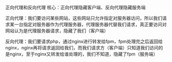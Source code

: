 正向代理和反向代理
核心：正向代理隐藏客户端、反向代理隐藏服务端

正向代理：我们要访问某些网站，这些网站只允许指定对服务器访问，所以我们请求某一台指定对服务器作为代理服务器，代理服务器代替我们请求，真正要访问对网站认为是代理服务器请求，隐藏了我们（客户端）

反向代理：我们要请求php，通过nginx进行转发给fpm，fpm处理完之后返回给nginx，nginx再将请求返回给我们，而我们请求方（客户端）只知道我们访问的是nginx，至于nginx又转发给谁处理的，我们不知道，隐藏了fpm（服务端）
